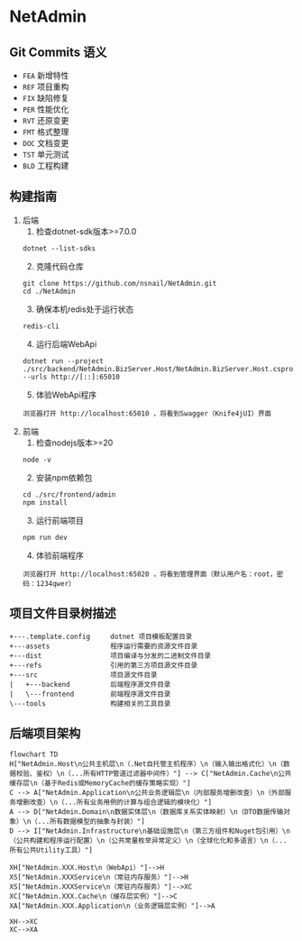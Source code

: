 # NetAdmin

## Git Commits 语义

- `FEA` 新增特性
- `REF` 项目重构
- `FIX` 缺陷修复
- `PER` 性能优化
- `RVT` 还原变更
- `FMT` 格式整理
- `DOC` 文档变更
- `TST` 单元测试
- `BLD` 工程构建


## 构建指南
1. 后端
   1. 检查dotnet-sdk版本>=7.0.0
   ```
   dotnet --list-sdks
   ```
   2. 克隆代码仓库
   ```
   git clone https://github.com/nsnail/NetAdmin.git
   cd ./NetAdmin
   ```
   3. 确保本机redis处于运行状态
   ```
   redis-cli
   ```
   4. 运行后端WebApi
   ```
   dotnet run --project ./src/backend/NetAdmin.BizServer.Host/NetAdmin.BizServer.Host.csproj --urls http://[::]:65010
   ```
   5. 体验WebApi程序
   ```
   浏览器打开 http://localhost:65010 ，将看到Swagger（Knife4jUI）界面
   ```
2. 前端
    1. 检查nodejs版本>=20
    ```
    node -v
    ```
    2. 安装npm依赖包
    ```
    cd ./src/frontend/admin
    npm install
    ```
    3. 运行前端项目
    ```
    npm run dev
    ```
    4. 体验前端程序
    ```
    浏览器打开 http://localhost:65020 ，将看到管理界面（默认用户名：root，密码：1234qwer）
    ```

## 项目文件目录树描述
```
+---.template.config     dotnet 项目模板配置目录
+---assets               程序运行需要的资源文件目录
+---dist                 项目编译与分发的二进制文件目录
+---refs                 引用的第三方项目源文件目录
+---src                  项目源文件目录
|   +---backend          后端程序源文件目录
|   \---frontend         前端程序源文件目录
\---tools                构建相关的工具目录
```

## 后端项目架构
```mermaid
flowchart TD
H["NetAdmin.Host\n公共主机层\n（.Net自托管主机程序）\n（输入输出格式化）\n（数据校验、鉴权）\n（...所有HTTP管道过滤器中间件）"] --> C["NetAdmin.Cache\n公共缓存层\n（基于Redis或MemoryCache的缓存策略实现）"]
C --> A["NetAdmin.Application\n公共业务逻辑层\n（内部服务增删改查）\n（外部服务增删改查）\n（...所有业务用例的计算与组合逻辑的模块化）"]
A --> D["NetAdmin.Domain\n数据实体层\n（数据库关系实体映射）\n（DTO数据传输对象）\n（...所有数据模型的抽象与封装）"]
D --> I["NetAdmin.Infrastructure\n基础设施层\n（第三方组件和Nuget包引用）\n（公共构建和程序运行配置）\n（公共常量枚举异常定义）\n（全球化化和多语言）\n（...所有公共Utility工具）"]

XH["NetAdmin.XXX.Host\n（WebApi）"]-->H
XS["NetAdmin.XXXService\n（常驻内存服务）"]-->H
XS["NetAdmin.XXXService\n（常驻内存服务）"]-->XC
XC["NetAdmin.XXX.Cache\n（缓存层实例）"]-->C
XA["NetAdmin.XXX.Application\n（业务逻辑层实例）"]-->A

XH-->XC
XC-->XA
```